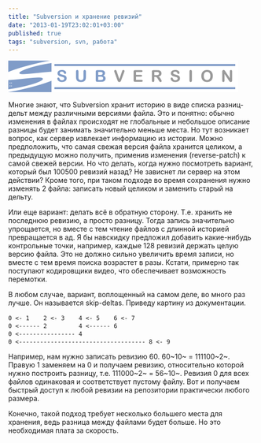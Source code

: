 ```yaml
---
title: "Subversion и хранение ревизий"
date: "2013-01-19T23:02:01+03:00"
published: true
tags: "subversion, svn, работа"
---
```


![](/images/subversion_logo.png "Subversion logo")

Многие знают, что Subversion хранит историю в виде списка разниц-дельт между различными версиями файла. Это и понятно:
обычно изменения в файлах происходят не глобальные и небольшое описание разницы будет занимать значительно меньше места.
Но тут возникает вопрос, как сервер извлекает информацию из истории. Можно предположить, что самая свежая версия файла
хранится целиком, а предыдущую можно получить, применив изменения (reverse-patch) к самой свежей версии. Но что делать,
когда нужно посмотреть вариант, который был 100500 ревизий назад? Не зависнет ли сервер на этом действии? Кроме того,
при таком подходе во время сохранения нужно изменять 2 файла: записать новый целиком и заменить старый на дельту.

Или еще вариант: делать всё в обратную сторону. Т.е. хранить не последнюю ревизию, а просто разницу. Тогда запись
значительно упрощается, но вместе с тем чтение файлов с длинной историей превращается в ад. Я бы навскидку предложил
добавить какие-нибудь контрольные точки, например, каждые 128 ревизий держать целую версию файла. Это не должно сильно
увеличить время записи, но вместе с тем время поиска возрастет в разы. Кстати, примерно так поступают кодировщики видео,
что обеспечивает возможность перемотки.

В любом случае, вариант, воплощенный на самом деле, во много раз лучше. Он называется skip-deltas. Приведу картину
из документации.

~~~~~ {.no-highlight}
0 <- 1    2 <- 3    4 <- 5    6 <- 7
0 <------ 2         4 <------ 6
0 <---------------- 4
0 <------------------------------------ 8 <- 9
~~~~~

Например, нам нужно записать ревизию 60. 60~10~  = 111100~2~. Правую 1 заменяем на 0 и получаем ревизию, относительно
которой нужно построить разницу, т.е. 111000~2~ = 56~10~. Ревизия 0 для всех файлов одинаковая и соответствует пустому
файлу. Вот и получаем быстрый доступ к любой ревизии на репозитории практически любого размера.

Конечно, такой подход требует несколько большего места для хранения, ведь разница между файлами будет больше. Но это
необходимая плата за скорость.

